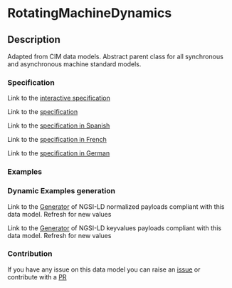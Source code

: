 # RotatingMachineDynamics

## Description 

Adapted from CIM data models. Abstract parent class for all synchronous and asynchronous machine standard models.
### Specification

Link to the [interactive specification](https://swagger.lab.fiware.org/?url=https://smart-data-models.github.io/dataModel.EnergyCIM/RotatingMachineDynamics/swagger.yaml)

Link to the [specification](https://smart-data-models.github.io/dataModel.EnergyCIM/RotatingMachineDynamics/doc/spec.md)

Link to the [specification in Spanish](https://smart-data-models.github.io/dataModel.EnergyCIM/RotatingMachineDynamics/doc/spec_ES.md)

Link to the [specification in French](https://smart-data-models.github.io/dataModel.EnergyCIM/RotatingMachineDynamics/doc/spec_FR.md)

Link to the [specification in German](https://smart-data-models.github.io/dataModel.EnergyCIM/RotatingMachineDynamics/doc/spec_DE.md)
### Examples
### Dynamic Examples generation

Link to the [Generator](https://smartdatamodels.org/extra/ngsi-ld_generator_v0.92.php?schemaUrl=https://raw.githubusercontent.com/smart-data-models/dataModel.EnergyCIM/master/RotatingMachineDynamics/schema.json&email=info@smartdatamodels.org) of NGSI-LD normalized payloads compliant with this data model. Refresh for new values

Link to the [Generator](https://smartdatamodels.org/extra/ngsi-ld_generator_keyvalues_v0.92.php?schemaUrl=https://raw.githubusercontent.com/smart-data-models/dataModel.EnergyCIM/master/RotatingMachineDynamics/schema.json&email=info@smartdatamodels.org) of NGSI-LD keyvalues payloads compliant with this data model. Refresh for new values
### Contribution

 If you have any issue on this data model you can raise an [issue](https://github.com/smart-data-models/dataModel.EnergyCIM/issues)  or contribute with a [PR](https://github.com/smart-data-models/dataModel.EnergyCIM/pulls)